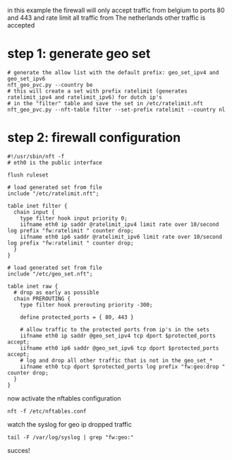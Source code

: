 in this example the firewall will only accept traffic from belgium to ports 80 and 443
and rate limit all traffic from The netherlands
other traffic is accepted

# step 1: generate geo set

    # generate the allow list with the default prefix: geo_set_ipv4 and geo_set_ipv6
    nft_geo_pvc.py --country be
    # this will create a set with prefix ratelimit (generates ratelimit_ipv4 and ratelimit_ipv6) for dutch ip's
    # in the "filter" table and save the set in /etc/ratelimit.nft
    nft_geo_pvc.py --nft-table filter --set-prefix ratelimit --country nl

# step 2: firewall configuration


    #!/usr/sbin/nft -f
    # eth0 is the public interface

    flush ruleset

    # load generated set from file
    include "/etc/ratelimit.nft";

    table inet filter {
      chain input {
        type filter hook input priority 0;
        iifname eth0 ip saddr @ratelimit_ipv4 limit rate over 10/second log prefix "fw:ratelimit " counter drop;
        iifname eth0 ip6 saddr @ratelimit_ipv6 limit rate over 10/second log prefix "fw:ratelimit " counter drop;
      }
    }

    # load generated set from file
    include "/etc/geo_set.nft";

    table inet raw {
      # drop as early as possible
      chain PREROUTING {
        type filter hook prerouting priority -300;

        define protected_ports = { 80, 443 }

        # allow traffic to the protected ports from ip's in the sets
        iifname eth0 ip saddr @geo_set_ipv4 tcp dport $protected_ports accept;
        iifname eth0 ip6 saddr @geo_set_ipv6 tcp dport $protected_ports accept;
        # log and drop all other traffic that is not in the geo_set_*
        iifname eth0 tcp dport $protected_ports log prefix "fw:geo:drop " counter drop;        
      }
    }

   
now activate the nftables configuration

    nft -f /etc/nftables.conf

watch the syslog for geo ip dropped traffic

    tail -F /var/log/syslog | grep "fw:geo:"

succes!